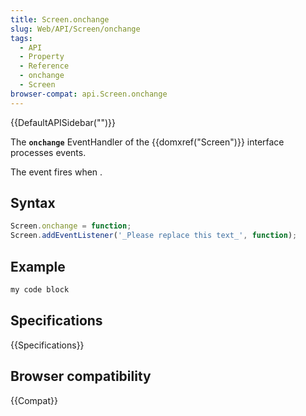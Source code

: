 ```yaml
---
title: Screen.onchange
slug: Web/API/Screen/onchange
tags:
  - API
  - Property
  - Reference
  - onchange
  - Screen
browser-compat: api.Screen.onchange
---
```

{{DefaultAPISidebar("")}}

The **`onchange`** EventHandler of the {{domxref("Screen")}} interface processes  events.

The  event fires when .

## Syntax

```js
Screen.onchange = function;
Screen.addEventListener('_Please replace this text_', function);
```

## Example

```js
my code block
```

## Specifications

{{Specifications}}

## Browser compatibility

{{Compat}}

